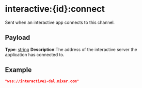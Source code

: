 # interactive:{id}:connect

Sent when an interactive app connects to this channel.

## Payload
**Type**: [string](REST_LINK/string)
**Description**:The address of the interactive server the application has connected to.

## Example
```json
"wss://interactive1-dal.mixer.com"
```
